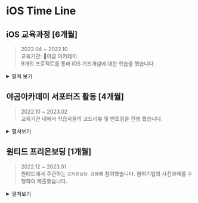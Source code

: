 # iOS Time Line

## iOS 교육과정 [6개월]
> 2022.04 ~ 2022.10 <br>
> 교육기관: 🐻야곰 아카데미 <br>
> 9개의 프로젝트를 통해 iOS 기초개념에 대한 학습을 했습니다.

<details>
    <summary>펼쳐 보기</summary>
    
### 📱숫자야구 게임(2인) 

#### 개요 
> 기간: 1주<br>
> 숫자야구 게임을 콘솔앱으로 제작합니다.<br>
> [`프로젝트 보기`](https://github.com/wongbingg/ios-number-baseball)

#### 학습내용
- Swift Programming Language 문서 기반 기초지식
- Optional 개념

---

### 📱묵찌빠 게임(3인)
#### 개요 
>기간: 1주<br>
>묵찌빠 게임을 콘솔앱으로 제작합니다. <br>
>[`프로젝트 보기`](https://github.com/wongbingg/ios-rock-paper-scissors)

#### 학습내용
- Swift Programming Language 문서 기반 기초지식
- Control Flow

---

### 📱쥬스 메이커(2인)
#### 개요 
>기간: 3주<br>
>쥬스 주문을 받고 재고 관리를 하는 앱을 제작합니다. <br>
>[`프로젝트 보기`](https://github.com/wongbingg/ios-juice-maker)

#### 학습내용
- UI구현 [UIKit, Storyboard]
- 디자인패턴 [MVC]
- 데이터 전달 [Delegate, Notification Center]

---

### 📱계산기
#### 개요 
>기간: 3주<br>
>아이폰 기본 계산기 앱을 제작합니다.<br>
> [`프로젝트 보기`](https://github.com/wongbingg/ios-calculator-app)

#### 학습내용
- AutoLayout
- 자료구조 [큐 - 연결리스트, 더블스택]
- Unit Test

---

### 📱만국박람회(2인)
#### 개요 
>기간: 2주<br>
>만국박람회 JSON 파일을 변환하여 TableView 형식으로 나타내는 앱을 제작합니다.<br>
> [`프로젝트 보기`](https://github.com/wongbingg/ios-exposition-universelle)

#### 학습내용
- JSON 파일 변환
- UITableView

---
### 📱은행창구 매니저(2인)
#### 개요 
>기간: 2주<br>
>은행 업무 동시처리 과정을 앱으로 제작합니다.<br>
> [`프로젝트 보기`](https://github.com/wongbingg/ios-bank-manager)

#### 학습내용
- ARC (Auto Reference Count)
- Thread 스케쥴링 (DispatchQueue, OperationQueue)

---

### 📱오픈마켓(2인)
#### 개요 
>기간: 4주<br>
>오픈마켓API를 이용해 상품을 조회,등록,수정,삭제할 수 있는 마켓앱을 제작합니다.<br>
> [`프로젝트 보기`](https://github.com/wongbingg/ios-open-market)

#### 학습내용
- UICollectionView
- HTTP Method [GET, POST, PATCH, DELETE]

---

### 📱일기장(2인)
#### 개요 
>기간: 3주<br>
>OpenWeatherAPI를 이용하여 그날의 위치기반 날씨와 함께 일기를 저장하는 앱을 제작합니다.<br>
> [`프로젝트 보기`](https://github.com/wongbingg/ios-diary)

#### 학습내용
- CoreData
- CLLocation
- DiffableDataSource

---


### 📱프로젝트 매니저
#### 개요 
>기간: 4주<br>
>Database를 사용하여 할 일 목록들을 TODO, DOING, DONE 세 가지 카테고리로 나누어 관리할 수 있는 iPad 앱을 제작합니다. <br>
>[`프로젝트 보기`](https://github.com/wongbingg/ios-project-manager)

#### 학습내용
- 디자인 패턴 [MVVM]
- 라이브러리 [Firebase, Realm]
- UndoManager
- Push Notification

</details>



## 야곰아카데미 서포터즈 활동 [4개월]
> 2022.10 ~ 2023.02 <br>
> 교육기관 내에서 학습자들의 코드리뷰 및 멘토링을 진행 했습니다.

<details>
    <summary>펼쳐보기</summary>

### ✅ 코드리뷰

### code starter camp 6기


| 프로젝트 | PR | Merge |
| :------: | :------: | :------: |
| week1     | [21개의 PR](https://github.com/yagom-academy/swift-starter-week1/pulls?q=is%3Apr+is%3Aclosed++mentions%3Awongbingg)     | 19개     |
|week2|[16개의 PR](https://github.com/yagom-academy/swift-starter-week2/pulls?q=is%3Apr+is%3Aclosed++mentions%3Awongbingg+)|16개|
|week3|[11개의 PR](https://github.com/yagom-academy/swift-starter-week3/pulls?q=is%3Apr+is%3Aclosed++mentions%3Awongbingg+)|10개|
|week4|[10개의 PR](https://github.com/yagom-academy/swift-starter-week4/pulls?q=is%3Apr+is%3Aclosed++mentions%3Awongbingg+)|10개|
|week5|[6개의 PR](https://github.com/yagom-academy/swift-starter-week5/pulls?q=is%3Apr+is%3Aclosed++mentions%3Awongbingg+)|6개|

총 **61개의 PR**에 대한 피드백을 진행 했습니다.

### career starter camp 8기
| 프로젝트 | PR | Merge |
| :------: | :------: | :------: |
|쥬스메이커| [7개의 PR](https://github.com/yagom-academy/ios-juice-maker/pulls?q=is%3Apr+is%3Aclosed++mentions%3Awongbingg+)|6개|
|계산기1|[16개의 PR](https://github.com/notifications?query=is%3Adone+repo%3Ayagom-academy%2Fios-calculator-app+is%3Aunread+is%3Aread)|15개|


총 **21개의 PR**에 대한 피드백을 진행했습니다

### ✅ 멘토링

총 8명의 멘토와 함께 멘토링을 진행 했습니다. 멘토 한 명당 2주의 기간동안 일주일에 한번 멘토링을 진행했으며, 학습상태 점검과 고민상담 등 학습자 컨디션 관리에 책임을 다했습니다. 
이로 인해 동료 개발자와 소통하는 **소프트 스킬을 습득**하게 되고, swift 공식문서를 기반으로 한 의견제시 습관을 기를 수 있었습니다.
    
</details>

## 원티드 프리온보딩 [1개월]
> 2022.12 ~ 2023.01<br>
> 원티드에서 주관하는 `프리온보딩 과정`에 참여했습니다. 참여기업의 사전과제를 수행하여 제출했습니다.

<details>
    <summary>펼쳐보기</summary>

### 사전과제

### 📱GyroData [3인]
> CoreMotion을 이용해 기기의 가속도계 측정값과 자이로센서 측정값을 저장할 수 있고, 저장된 결과 값을 Graph로 볼 수 있는 앱 제작<br>
>[`프로젝트 보기`](https://github.com/wongbingg/ios-wanted-GyroData)

<details>
    <summary>
        실행화면 펼쳐보기
    </summary>
    
|<image src="https://i.imgur.com/cOSb1tw.gif" width="150">|<image src="https://i.imgur.com/vxbzFKf.gif" width="150">|<image src="https://i.imgur.com/DYcJZwn.gif" width="150"> |<image src="https://i.imgur.com/4XmRmK5.gif" width="150">|
|:---:|:---:|:---:|:---:|
|`측정, 저장 화면`|`삭제 화면`|`다시보기 화면`|`Play 화면`|
    
</details>
    
#### 맡은 역할
- `CoreData` 와 `FileManager` 기능을 맡았습니다.
#### 고민한 점
- CoreData에 저장될 엔티티 모델이 가져야 할 구조에 대한 고민을 했습니다.
- 저장하는 데이터 중, x,y,z 축에 대한 데이터를 0.1초 마다 측정을 하여 데이터가 많은데, 이 데이터를 따로 JSON형식으로 변환하여 FileManager를 통해 로컬에 저장하는 방법에 대한 고민을 했습니다.
#### 배운 점
- CoreData에 저장될 데이터의 타입의 프로퍼티는 String, Int, Double 등 swift 기본 타입으로 지정해주어야 관리하기 용이하다는 점을 배웠습니다.
    
---
    
### 📱BoxOffice [2인]
> 영화 진흥위원회 API와 OMDB API 를 이용하여 일간, 주간/주중 박스오피스 목록을 볼 수 있고, 해당 영화에 리뷰를 달아 평점을 줄 수 있는 앱 제작 <br>
>[`프로젝트 보기`](https://github.com/wongbingg/ios-wanted-BoxOffice)

<details>
    <summary>
        실행화면 펼쳐보기
    </summary>
    
### 홈화면
|일별 박스오피스 화면|주간/주말 박스오피스 화면|날짜 선택|
|:---:|:---:|:---:|
|<img src="https://user-images.githubusercontent.com/95671495/211020054-eb9e980e-9108-4890-96d8-d030de264c79.gif" width="150">|<img src="https://user-images.githubusercontent.com/95671495/211020560-63bd6278-68a3-4c70-89af-82eafbdc4f03.gif" width="150">|<img src="https://user-images.githubusercontent.com/95671495/211021219-698d76f8-bf8f-4d1f-a9fe-2ac5ec3aa919.gif" width="150">|

    
### 상세화면 + 리뷰화면 
|상세화면 + 출연진 더보기| 리뷰 쓰기 |리뷰보기 및 삭제|
|:---:|:---:|:---:|
|<img src="https://user-images.githubusercontent.com/95671495/211034206-f80b71a3-7ea4-464b-b566-309c251eb7f1.gif" width="150">|<image src="https://i.imgur.com/1Oy8rqp.gif" width="150">|<img src="https://user-images.githubusercontent.com/95671495/211033515-da18ca14-c0d0-4fb5-9aef-220598436619.gif" width="150">|
    
</details>
    
#### 맡은 역할
- 네트워킹 코드 구축, 홈화면 구현
#### 고민한 점
- 일별 박스오피스 , 주간/주중 박스오피스 두가지 경우를 나타내기 위한 홈화면 UI구성에 대해 고민했습니다.
```
Compositional Layout을 이용해 유동적인 UI를 구성 해주었습니다.
```
- 네트워킹 코드의 가독성
```
영화진흥위원회API에서 해당영화 id로 세부API를 통해 영화의 영어이름을 받아와, 이를 OMDB API에서
검색하여 Poster 정보를 얻어와야 하는 3중 요청구조를 구현해야 했습니다. 기존에 사용하던 `@escaping 
클로저를 이용하니 가독성에 문제가 생겨 이를 해결하기 위해 `async-await` 을 사용했습니다
```

#### 배운 점
    
- 팀원에게 효율적인 협업방식을 배웠습니다. 깃허브 이슈를 만들어 브랜치를 기능별로 나누어 develope 브랜치로 PR을 보내면 서로의 코드를 리뷰하는 방식이었습니다. 커밋에 관련 이슈를 태그함으로써 해당 이슈 작업이 얼마나 진행되었는지 확인하기에 용이했고, 코드리뷰를 통해 의견조율을 했습니다.
    
---
    
### 📱Personal Scheduler [개인]
> 소셜로그인 기능을 통해 메모앱 제작 <br>
>[`프로젝트 보기`](https://github.com/wongbingg/ios-wanted-PersonalScheduler)

<br>
    
## 📄 동료에게 받은 평가

![](https://i.imgur.com/pEwju3C.png)
![](https://i.imgur.com/k2xRO6o.png)
    
    </details>
